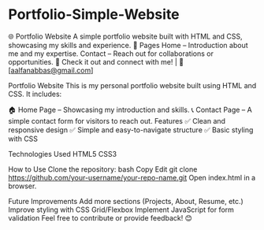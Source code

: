 # Portfolio-Simple-Website
🌐 Portfolio Website A simple portfolio website built with HTML and CSS, showcasing my skills and experience.  📌 Pages Home – Introduction about me and my expertise. Contact – Reach out for collaborations or opportunities. 🚀 Check it out and connect with me!   | 📧 [aalfanabbas@gmail.com]

Portfolio Website
This is my personal portfolio website built using HTML and CSS. It includes:

🏠 Home Page – Showcasing my introduction and skills.
📞 Contact Page – A simple contact form for visitors to reach out.
Features
✅ Clean and responsive design
✅ Simple and easy-to-navigate structure
✅ Basic styling with CSS

Technologies Used
HTML5
CSS3


How to Use
Clone the repository:
bash
Copy
Edit
git clone https://github.com/your-username/your-repo-name.git
Open index.html in a browser.

Future Improvements
Add more sections (Projects, About, Resume, etc.)
Improve styling with CSS Grid/Flexbox
Implement JavaScript for form validation
Feel free to contribute or provide feedback! 😊
